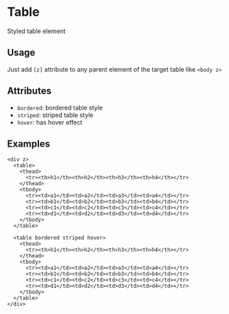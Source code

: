 # Table

Styled table element

## Usage

Just add `[z]` attribute to any parent element of the target table like `<body z>`

## Attributes

- `bordered`: bordered table style
- `striped`: striped table style
- `hover`: has hover effect

## Examples

```
<div z>
  <table>
    <thead>
      <tr><th>h1</th><th>h2</th><th>h3</th><th>h4</th></tr>
    </thead>
    <tbody>
      <tr><td>a1</td><td>a2</td><td>a3</td><td>a4</td></tr>
      <tr><td>b1</td><td>b2</td><td>b3</td><td>b4</td></tr>
      <tr><td>c1</td><td>c2</td><td>c3</td><td>c4</td></tr>
      <tr><td>d1</td><td>d2</td><td>d3</td><td>d4</td></tr>
    </tbody>
  </table>

  <table bordered striped hover>
    <thead>
      <tr><th>h1</th><th>h2</th><th>h3</th><th>h4</th></tr>
    </thead>
    <tbody>
      <tr><td>a1</td><td>a2</td><td>a3</td><td>a4</td></tr>
      <tr><td>b1</td><td>b2</td><td>b3</td><td>b4</td></tr>
      <tr><td>c1</td><td>c2</td><td>c3</td><td>c4</td></tr>
      <tr><td>d1</td><td>d2</td><td>d3</td><td>d4</td></tr>
    </tbody>
  </table>
</div>
```
